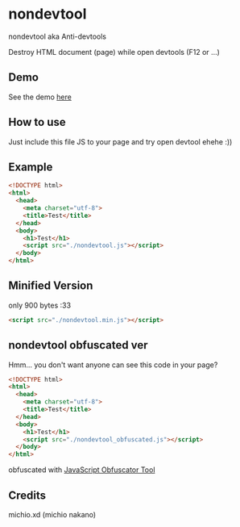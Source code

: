 # nondevtool
nondevtool aka Anti-devtools

Destroy HTML document (page) while open devtools (F12 or ...)

## Demo
See the demo <a target="_blank" href="https://nondevtool.michio.ga">here</a>
## How to use
Just include this file JS to your page and try open devtool ehehe :))

## Example
```html
<!DOCTYPE html>
<html>
  <head>
    <meta charset="utf-8">
    <title>Test</title>
  </head>
  <body>
    <h1>Test</h1>
    <script src="./nondevtool.js"></script>
  </body>
</html>
```

## Minified Version
only 900 bytes :33
```html
<script src="./nondevtool.min.js"></script>
```

## nondevtool obfuscated ver
Hmm... you don't want anyone can see this code in your page?
```html
<!DOCTYPE html>
<html>
  <head>
    <meta charset="utf-8">
    <title>Test</title>
  </head>
  <body>
    <h1>Test</h1>
    <script src="./nondevtool_obfuscated.js"></script>
  </body>
</html>
```
obfuscated with <a href="https://github.com/javascript-obfuscator/javascript-obfuscator" target="_blank">JavaScript Obfuscator Tool</a>
## Credits
michio.xd (michio nakano)
